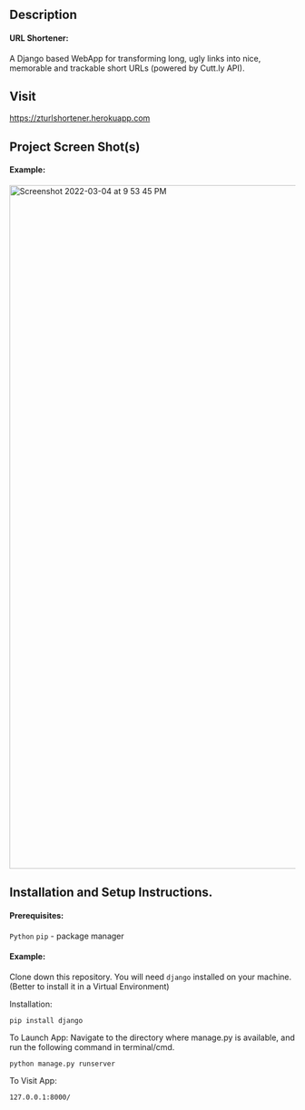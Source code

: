 ## Description

#### URL Shortener:

A Django based WebApp for transforming long, ugly links into nice, memorable and trackable short URLs (powered by Cutt.ly API).


## Visit

https://zturlshortener.herokuapp.com


## Project Screen Shot(s)

#### Example:   
<img width="1205" alt="Screenshot 2022-03-04 at 9 53 45 PM" src="https://user-images.githubusercontent.com/66899497/156800633-4d4245a8-f221-4b8f-bf6a-accfe091d7e6.png">


## Installation and Setup Instructions.

#### Prerequisites: 
 `Python`
 `pip` - package manager

#### Example:  

Clone down this repository. You will need `django` installed on your machine. (Better to install it in a Virtual Environment)

Installation:

`pip install django`  

To Launch App:
  Navigate to the directory where manage.py is available, and run the following command in terminal/cmd.
  
`python manage.py runserver`  

To Visit App:

`127.0.0.1:8000/`  
